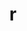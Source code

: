 ---
title: "r"
layout: cache
categories: [package, develop]
meta: {"versions": ["4.4.1"], "compilers": ["gcc@=11.4.0", "gcc@=7.5.0", "gcc@=9.4.0", "oneapi@=2024.2.1"], "oss": ["ubuntu18.04", "ubuntu20.04", "ubuntu22.04"], "platforms": ["linux"], "targets": ["ppc64le", "x86_64_v3"], "stacks": ["build_systems", "e4s", "e4s-oneapi", "e4s-power", "hep", "root"], "num_specs": 20, "num_specs_by_stack": {"build_systems": 5, "root": 20, "e4s-power": 4, "hep": 3, "e4s": 4, "e4s-oneapi": 4}}
spec_details: [{"hash": "2mn4v4hefcejlkqc7la4j7q6nn3uuxit", "compiler": "gcc@=7.5.0", "versions": ["4.4.1"], "os": "ubuntu18.04", "platform": "linux", "target": "x86_64_v3", "variants": ["~X", "build_system=autotools", "~memory_profiling", "patches=abc572d", "~rmath"], "stacks": ["build_systems", "root"], "size": "-", "tarball": "https://binaries.spack.io/develop/build_cache/linux-ubuntu18.04-x86_64_v3/gcc-7.5.0/r-4.4.1/linux-ubuntu18.04-x86_64_v3-gcc-7.5.0-r-4.4.1-2mn4v4hefcejlkqc7la4j7q6nn3uuxit.spack"}, {"hash": "3iykwv7bbnqlnfwzyedny4talcyxabk4", "compiler": "gcc@=7.5.0", "versions": ["4.4.1"], "os": "ubuntu18.04", "platform": "linux", "target": "x86_64_v3", "variants": ["~X", "build_system=autotools", "~memory_profiling", "patches=abc572d", "~rmath"], "stacks": ["build_systems", "root"], "size": "-", "tarball": "https://binaries.spack.io/develop/build_cache/linux-ubuntu18.04-x86_64_v3/gcc-7.5.0/r-4.4.1/linux-ubuntu18.04-x86_64_v3-gcc-7.5.0-r-4.4.1-3iykwv7bbnqlnfwzyedny4talcyxabk4.spack"}, {"hash": "d6g3mh5d42eonheoefdlrctyuqp4mtpg", "compiler": "gcc@=7.5.0", "versions": ["4.4.1"], "os": "ubuntu18.04", "platform": "linux", "target": "x86_64_v3", "variants": ["~X", "build_system=autotools", "~memory_profiling", "patches=abc572d", "~rmath"], "stacks": ["build_systems", "root"], "size": "-", "tarball": "https://binaries.spack.io/develop/build_cache/linux-ubuntu18.04-x86_64_v3/gcc-7.5.0/r-4.4.1/linux-ubuntu18.04-x86_64_v3-gcc-7.5.0-r-4.4.1-d6g3mh5d42eonheoefdlrctyuqp4mtpg.spack"}, {"hash": "e26dagymjzwe6gzysmbazeph34penc4p", "compiler": "gcc@=7.5.0", "versions": ["4.4.1"], "os": "ubuntu18.04", "platform": "linux", "target": "x86_64_v3", "variants": ["~X", "build_system=autotools", "~memory_profiling", "patches=abc572d", "~rmath"], "stacks": ["build_systems", "root"], "size": "-", "tarball": "https://binaries.spack.io/develop/build_cache/linux-ubuntu18.04-x86_64_v3/gcc-7.5.0/r-4.4.1/linux-ubuntu18.04-x86_64_v3-gcc-7.5.0-r-4.4.1-e26dagymjzwe6gzysmbazeph34penc4p.spack"}, {"hash": "uibfkdqrmmp7rd6efukv5xm4qpzqwqrj", "compiler": "gcc@=7.5.0", "versions": ["4.4.1"], "os": "ubuntu18.04", "platform": "linux", "target": "x86_64_v3", "variants": ["~X", "build_system=autotools", "~memory_profiling", "patches=abc572d", "~rmath"], "stacks": ["build_systems", "root"], "size": "-", "tarball": "https://binaries.spack.io/develop/build_cache/linux-ubuntu18.04-x86_64_v3/gcc-7.5.0/r-4.4.1/linux-ubuntu18.04-x86_64_v3-gcc-7.5.0-r-4.4.1-uibfkdqrmmp7rd6efukv5xm4qpzqwqrj.spack"}, {"hash": "mvguiaqiisw4bi7zz7mknwctqn42nvsw", "compiler": "gcc@=9.4.0", "versions": ["4.4.1"], "os": "ubuntu20.04", "platform": "linux", "target": "ppc64le", "variants": ["~X", "build_system=autotools", "~memory_profiling", "patches=abc572d", "~rmath"], "stacks": ["root", "e4s-power"], "size": "-", "tarball": "https://binaries.spack.io/develop/build_cache/linux-ubuntu20.04-ppc64le/gcc-9.4.0/r-4.4.1/linux-ubuntu20.04-ppc64le-gcc-9.4.0-r-4.4.1-mvguiaqiisw4bi7zz7mknwctqn42nvsw.spack"}, {"hash": "ecznyiuqcib7xgyqmmfiu7dkmpvfiktd", "compiler": "gcc@=9.4.0", "versions": ["4.4.1"], "os": "ubuntu20.04", "platform": "linux", "target": "ppc64le", "variants": ["~X", "build_system=autotools", "~memory_profiling", "patches=abc572d", "~rmath"], "stacks": ["root", "e4s-power"], "size": "-", "tarball": "https://binaries.spack.io/develop/build_cache/linux-ubuntu20.04-ppc64le/gcc-9.4.0/r-4.4.1/linux-ubuntu20.04-ppc64le-gcc-9.4.0-r-4.4.1-ecznyiuqcib7xgyqmmfiu7dkmpvfiktd.spack"}, {"hash": "3z5fvfh47uhuqgyassixs4awpzhwm3su", "compiler": "gcc@=9.4.0", "versions": ["4.4.1"], "os": "ubuntu20.04", "platform": "linux", "target": "ppc64le", "variants": ["~X", "build_system=autotools", "~memory_profiling", "patches=abc572d", "~rmath"], "stacks": ["root", "e4s-power"], "size": "-", "tarball": "https://binaries.spack.io/develop/build_cache/linux-ubuntu20.04-ppc64le/gcc-9.4.0/r-4.4.1/linux-ubuntu20.04-ppc64le-gcc-9.4.0-r-4.4.1-3z5fvfh47uhuqgyassixs4awpzhwm3su.spack"}, {"hash": "bfoke6kskfr3kl2yv5gk32df7entzk6o", "compiler": "gcc@=9.4.0", "versions": ["4.4.1"], "os": "ubuntu20.04", "platform": "linux", "target": "ppc64le", "variants": ["~X", "build_system=autotools", "~memory_profiling", "patches=abc572d", "~rmath"], "stacks": ["root", "e4s-power"], "size": "-", "tarball": "https://binaries.spack.io/develop/build_cache/linux-ubuntu20.04-ppc64le/gcc-9.4.0/r-4.4.1/linux-ubuntu20.04-ppc64le-gcc-9.4.0-r-4.4.1-bfoke6kskfr3kl2yv5gk32df7entzk6o.spack"}, {"hash": "qmza5jh7enbjrfyurshrutwdh7bhdx7t", "compiler": "gcc@=11.4.0", "versions": ["4.4.1"], "os": "ubuntu22.04", "platform": "linux", "target": "x86_64_v3", "variants": ["~X", "build_system=autotools", "~memory_profiling", "patches=abc572d", "~rmath"], "stacks": ["hep", "root"], "size": "-", "tarball": "https://binaries.spack.io/develop/build_cache/linux-ubuntu22.04-x86_64_v3/gcc-11.4.0/r-4.4.1/linux-ubuntu22.04-x86_64_v3-gcc-11.4.0-r-4.4.1-qmza5jh7enbjrfyurshrutwdh7bhdx7t.spack"}, {"hash": "iapmglzyebzmozdankmfigpt3o7p7aw7", "compiler": "gcc@=11.4.0", "versions": ["4.4.1"], "os": "ubuntu22.04", "platform": "linux", "target": "x86_64_v3", "variants": ["~X", "build_system=autotools", "~memory_profiling", "patches=abc572d", "~rmath"], "stacks": ["hep", "root"], "size": "-", "tarball": "https://binaries.spack.io/develop/build_cache/linux-ubuntu22.04-x86_64_v3/gcc-11.4.0/r-4.4.1/linux-ubuntu22.04-x86_64_v3-gcc-11.4.0-r-4.4.1-iapmglzyebzmozdankmfigpt3o7p7aw7.spack"}, {"hash": "u6gg2lclurn7i2j64ocq3pq654rcktxt", "compiler": "gcc@=11.4.0", "versions": ["4.4.1"], "os": "ubuntu22.04", "platform": "linux", "target": "x86_64_v3", "variants": ["~X", "build_system=autotools", "~memory_profiling", "patches=abc572d", "~rmath"], "stacks": ["hep", "root"], "size": "-", "tarball": "https://binaries.spack.io/develop/build_cache/linux-ubuntu22.04-x86_64_v3/gcc-11.4.0/r-4.4.1/linux-ubuntu22.04-x86_64_v3-gcc-11.4.0-r-4.4.1-u6gg2lclurn7i2j64ocq3pq654rcktxt.spack"}, {"hash": "en7zgh2mvq4hclsckiln7fprpq6ue5t3", "compiler": "gcc@=11.4.0", "versions": ["4.4.1"], "os": "ubuntu22.04", "platform": "linux", "target": "x86_64_v3", "variants": ["~X", "build_system=autotools", "~memory_profiling", "patches=abc572d", "~rmath"], "stacks": ["e4s", "root"], "size": "-", "tarball": "https://binaries.spack.io/develop/build_cache/linux-ubuntu22.04-x86_64_v3/gcc-11.4.0/r-4.4.1/linux-ubuntu22.04-x86_64_v3-gcc-11.4.0-r-4.4.1-en7zgh2mvq4hclsckiln7fprpq6ue5t3.spack"}, {"hash": "5bilm7fyze3pynqz4kt3iytehn4ie4nn", "compiler": "gcc@=11.4.0", "versions": ["4.4.1"], "os": "ubuntu22.04", "platform": "linux", "target": "x86_64_v3", "variants": ["~X", "build_system=autotools", "~memory_profiling", "patches=abc572d", "~rmath"], "stacks": ["e4s", "root"], "size": "-", "tarball": "https://binaries.spack.io/develop/build_cache/linux-ubuntu22.04-x86_64_v3/gcc-11.4.0/r-4.4.1/linux-ubuntu22.04-x86_64_v3-gcc-11.4.0-r-4.4.1-5bilm7fyze3pynqz4kt3iytehn4ie4nn.spack"}, {"hash": "raeuw3gxhq73vcbiovj7n7m554bj43gr", "compiler": "gcc@=11.4.0", "versions": ["4.4.1"], "os": "ubuntu22.04", "platform": "linux", "target": "x86_64_v3", "variants": ["~X", "build_system=autotools", "~memory_profiling", "patches=abc572d", "~rmath"], "stacks": ["e4s", "root"], "size": "-", "tarball": "https://binaries.spack.io/develop/build_cache/linux-ubuntu22.04-x86_64_v3/gcc-11.4.0/r-4.4.1/linux-ubuntu22.04-x86_64_v3-gcc-11.4.0-r-4.4.1-raeuw3gxhq73vcbiovj7n7m554bj43gr.spack"}, {"hash": "efepyi5wl4dax6rjvrfu7bwvaifuomwa", "compiler": "gcc@=11.4.0", "versions": ["4.4.1"], "os": "ubuntu22.04", "platform": "linux", "target": "x86_64_v3", "variants": ["~X", "build_system=autotools", "~memory_profiling", "patches=abc572d", "~rmath"], "stacks": ["e4s", "root"], "size": "-", "tarball": "https://binaries.spack.io/develop/build_cache/linux-ubuntu22.04-x86_64_v3/gcc-11.4.0/r-4.4.1/linux-ubuntu22.04-x86_64_v3-gcc-11.4.0-r-4.4.1-efepyi5wl4dax6rjvrfu7bwvaifuomwa.spack"}, {"hash": "kw2eyncjbugyydmuff343uqoln5sghe3", "compiler": "oneapi@=2024.2.1", "versions": ["4.4.1"], "os": "ubuntu22.04", "platform": "linux", "target": "x86_64_v3", "variants": ["~X", "build_system=autotools", "~memory_profiling", "patches=abc572d", "~rmath"], "stacks": ["e4s-oneapi", "root"], "size": "-", "tarball": "https://binaries.spack.io/develop/build_cache/linux-ubuntu22.04-x86_64_v3/oneapi-2024.2.1/r-4.4.1/linux-ubuntu22.04-x86_64_v3-oneapi-2024.2.1-r-4.4.1-kw2eyncjbugyydmuff343uqoln5sghe3.spack"}, {"hash": "7p4t5qmda4flvfqyxw4mkqqiutridekl", "compiler": "oneapi@=2024.2.1", "versions": ["4.4.1"], "os": "ubuntu22.04", "platform": "linux", "target": "x86_64_v3", "variants": ["~X", "build_system=autotools", "~memory_profiling", "patches=abc572d", "~rmath"], "stacks": ["e4s-oneapi", "root"], "size": "-", "tarball": "https://binaries.spack.io/develop/build_cache/linux-ubuntu22.04-x86_64_v3/oneapi-2024.2.1/r-4.4.1/linux-ubuntu22.04-x86_64_v3-oneapi-2024.2.1-r-4.4.1-7p4t5qmda4flvfqyxw4mkqqiutridekl.spack"}, {"hash": "4tmk7xqk624yp7bigas4wcoxof3y3pma", "compiler": "oneapi@=2024.2.1", "versions": ["4.4.1"], "os": "ubuntu22.04", "platform": "linux", "target": "x86_64_v3", "variants": ["~X", "build_system=autotools", "~memory_profiling", "patches=abc572d", "~rmath"], "stacks": ["e4s-oneapi", "root"], "size": "-", "tarball": "https://binaries.spack.io/develop/build_cache/linux-ubuntu22.04-x86_64_v3/oneapi-2024.2.1/r-4.4.1/linux-ubuntu22.04-x86_64_v3-oneapi-2024.2.1-r-4.4.1-4tmk7xqk624yp7bigas4wcoxof3y3pma.spack"}, {"hash": "5njgpwpweweseiqvp6tbxcxecg2ng7ck", "compiler": "oneapi@=2024.2.1", "versions": ["4.4.1"], "os": "ubuntu22.04", "platform": "linux", "target": "x86_64_v3", "variants": ["~X", "build_system=autotools", "~memory_profiling", "patches=abc572d", "~rmath"], "stacks": ["e4s-oneapi", "root"], "size": "-", "tarball": "https://binaries.spack.io/develop/build_cache/linux-ubuntu22.04-x86_64_v3/oneapi-2024.2.1/r-4.4.1/linux-ubuntu22.04-x86_64_v3-oneapi-2024.2.1-r-4.4.1-5njgpwpweweseiqvp6tbxcxecg2ng7ck.spack"}]
---